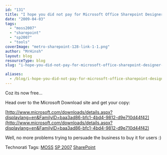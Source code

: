 ```yaml
---
id: "131"
title: "I hope you did not pay for Microsoft Office Sharepoint Designer 2007"
date: "2009-04-03"
tags:
  - "moss2007"
  - "sharepoint"
  - "sp2007"
  - "tools"
coverImage: "metro-sharepoint-128-link-1-1.png"
author: "MrHinsh"
layout: blog
resourceType: blog
slug: "i-hope-you-did-not-pay-for-microsoft-office-sharepoint-designer-2007"

aliases:
  - /blog/i-hope-you-did-not-pay-for-microsoft-office-sharepoint-designer-2007
---
```


Coz its now free…

Head over to the Microsoft Download site and get your copy:

[http://www.microsoft.com/downloads/details.aspx?displaylang=en&FamilyID=baa3ad86-bfc1-4bd4-9812-d9e710d44f42](http://www.microsoft.com/downloads/details.aspx?displaylang=en&FamilyID=baa3ad86-bfc1-4bd4-9812-d9e710d44f42)

Well, no more problems trying to persuade the business to buy it for users :)

Technorati Tags: [MOSS](http://technorati.com/tags/MOSS) [SP 2007](http://technorati.com/tags/SP+2007) [SharePoint](http://technorati.com/tags/SharePoint)


